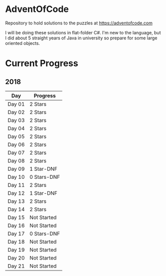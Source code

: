# AdventOfCode
Repository to hold solutions to the puzzles at https://adventofcode.com

I will be doing these solutions in flat-folder C#. I'm new to the language, but I did about 5 straight years of Java in university so prepare for some large oriented objects.

# Current Progress
## 2018
| Day    | Progress    |
|--------|-------------|
| Day 01 | 2 Stars     |
| Day 02 | 2 Stars     |
| Day 03 | 2 Stars     |
| Day 04 | 2 Stars     |
| Day 05 | 2 Stars     |
| Day 06 | 2 Stars     |
| Day 07 | 2 Stars     |
| Day 08 | 2 Stars     |
| Day 09 | 1 Star-DNF  |
| Day 10 | 0 Stars-DNF |
| Day 11 | 2 Stars     |
| Day 12 | 1 Star-DNF  |
| Day 13 | 2 Stars     |
| Day 14 | 2 Stars     |
| Day 15 | Not Started |
| Day 16 | Not Started |
| Day 17 | 0 Stars-DNF |
| Day 18 | Not Started |
| Day 19 | Not Started |
| Day 20 | Not Started |
| Day 21 | Not Started |
